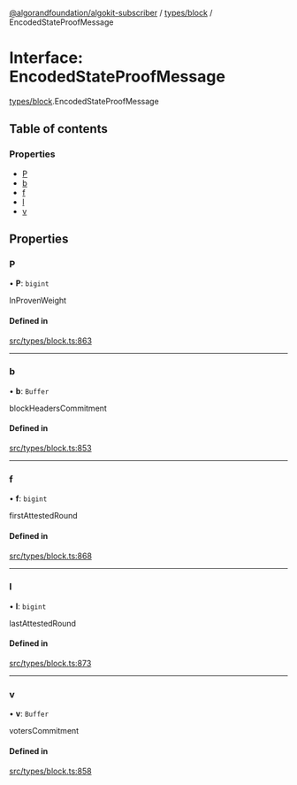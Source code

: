 [@algorandfoundation/algokit-subscriber](../README.md) / [types/block](../modules/types_block.md) / EncodedStateProofMessage

# Interface: EncodedStateProofMessage

[types/block](../modules/types_block.md).EncodedStateProofMessage

## Table of contents

### Properties

- [P](types_block.EncodedStateProofMessage.md#p)
- [b](types_block.EncodedStateProofMessage.md#b)
- [f](types_block.EncodedStateProofMessage.md#f)
- [l](types_block.EncodedStateProofMessage.md#l)
- [v](types_block.EncodedStateProofMessage.md#v)

## Properties

### P

• **P**: `bigint`

lnProvenWeight

#### Defined in

[src/types/block.ts:863](https://github.com/algorandfoundation/algokit-subscriber-ts/blob/main/src/types/block.ts#L863)

___

### b

• **b**: `Buffer`

blockHeadersCommitment

#### Defined in

[src/types/block.ts:853](https://github.com/algorandfoundation/algokit-subscriber-ts/blob/main/src/types/block.ts#L853)

___

### f

• **f**: `bigint`

firstAttestedRound

#### Defined in

[src/types/block.ts:868](https://github.com/algorandfoundation/algokit-subscriber-ts/blob/main/src/types/block.ts#L868)

___

### l

• **l**: `bigint`

lastAttestedRound

#### Defined in

[src/types/block.ts:873](https://github.com/algorandfoundation/algokit-subscriber-ts/blob/main/src/types/block.ts#L873)

___

### v

• **v**: `Buffer`

votersCommitment

#### Defined in

[src/types/block.ts:858](https://github.com/algorandfoundation/algokit-subscriber-ts/blob/main/src/types/block.ts#L858)
